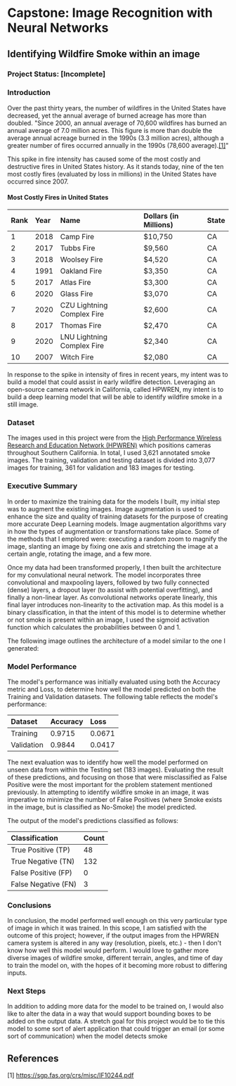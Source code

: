 # Capstone: Image Recognition with Neural Networks

## Identifying Wildfire Smoke within an image

### Project Status: [Incomplete]

### Introduction

Over the past thirty years, the number of wildfires in the United States have decreased, yet the annual average of burned acreage has more than doubled. "Since 2000, an annual average of 70,600 wildfires has burned an annual average of 7.0 million acres. This figure is more than double the average annual acreage burned in the 1990s (3.3 million acres), although a greater number of fires occurred  annually in the 1990s (78,600 average).[[1]](#1)" 
<!-- <img src="./acres_burned.png" width="300" height="300"> -->
This spike in fire intensity has caused some of the most costly and destructive fires in United States history. As it stands today, nine of the ten most costly fires (evaluated by loss in millions) in the United States have occurred since 2007.

#### Most Costly Fires in United States

| Rank | Year | Name | Dollars (in Millions) | State |
| :--- | :--- | :--- | :--- | :--- |
| 1 | 2018 | Camp Fire | \$10,750 | CA |
| 2 | 2017 | Tubbs Fire | \$9,560 | CA |
| 3 | 2018 | Woolsey Fire | \$4,520 | CA |
| 4 | 1991 | Oakland Fire | \$3,350 | CA |
| 5 | 2017 | Atlas Fire | \$3,300 | CA |
| 6 | 2020 | Glass Fire | \$3,070 | CA |
| 7 | 2020 | CZU Lightning Complex Fire | \$2,600 | CA |
| 8 | 2017 | Thomas Fire | \$2,470 | CA |
| 9 | 2020 | LNU Lightning Complex Fire | \$2,340 | CA |
| 10 | 2007 | Witch Fire | \$2,080 | CA |

In response to the spike in intensity of fires in recent years, my intent was to build a model that could assist in early wildfire detection. Leveraging an open-source camera network in California, called HPWREN, my intent is to build a deep learning model that will be able to identify wildfire smoke in a still image.

### Dataset

The images used in this project were from the [High Performance Wireless Research and Education Network (HPWREN)](https://hpwren.ucsd.edu/) which positions cameras throughout Southern California. In total, I used 3,621 annotated smoke images. The training, validation and testing dataset is divided into 3,077 images for training, 361 for validation and 183 images for testing.

### Executive Summary

In order to maximize the training data for the models I built, my initial step was to augment the existing images. Image augmentation is used to enhance the size and quality of training datasets for the purpose of creating more accurate Deep Learning models. Image augmentation algorithms vary in how the types of augmentation or transformations take place. Some of the methods that I emplored were: executing a random zoom to magnify the image, slanting an image by fixing one axis and stretching the image at a certain angle, rotating the image, and a few more.

Once my data had been transformed properly, I then built the architecture for my convulational neural network. The model incorporates three convolutional and maxpooling layers,  followed by two fully connected (dense) layers, a dropout layer (to assist with potential overfitting), and finally a non-linear layer. As convolutional networks operate linearly, this final layer introduces non-linearity to the activation map. As this model is a binary classification, in that the intent of this model is to determine whether or not smoke is present within an image, I used the sigmoid activation function which calculates the probabilities between 0 and 1.

The following image outlines the architecture of a model similar to the one I generated:

<!-- <img src="./cnn_architecture.jpeg" width="100" height="100"> -->

### Model Performance

The model's performance was initially evaluated using both the Accuracy metric and Loss, to determine how well the model predicted on both the Training and Validation datasets. The following table reflects the model's performance:

| Dataset | Accuracy | Loss |
| :--- | :--- | :--- |
| Training | 0.9715 | 0.0671 |
| Validation | 0.9844 | 0.0417  |

The next evaluation was to identify how well the model performed on unseen data from within the Testing set (183 images). Evaluating the result of these predictions, and focusing on those that were misclassified as False Positive were the most important for the problem statement mentioned previously. In attempting to identify wildfire smoke in an image, it was imperative to minimize the number of False Positives (where Smoke exists in the image, but is classified as No-Smoke) the model predicted.

The output of the model's predictions classified as follows:

| Classification | Count | 
| :--- | :--- |
| True Positive (TP) | 48 | 
| True Negative (TN) | 132 |
| False Positive (FP) | 0 | 
| False Negative (FN) | 3 |

### Conclusions

In conclusion, the model performed well enough on this very particular type of image in which it was trained. In this scope, I am satisfied with the outcome of this project; however, if the output images from the HPWREN camera system is altered in any way (resolution, pixels, etc.) - then I don't know how well this model would perform. I would love to gather more diverse images of wildfire smoke, different terrain, angles, and time of day to train the model on, with the hopes of it becoming more robust to differing inputs.

### Next Steps

In addition to adding more data for the model to be trained on, I would also like to alter the data in a way that would support bounding boxes to be added on the output data. A stretch goal for this project would be to tie this model to some sort of alert application that could trigger an email (or some sort of communication) when the model detects smoke 

## References
<a id="1">[1]</a> 
https://sgp.fas.org/crs/misc/IF10244.pdf

